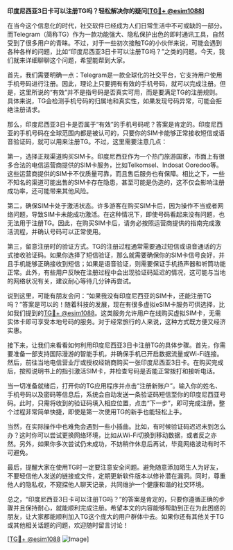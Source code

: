 **印度尼西亚3日卡可以注册TG吗？轻松解决你的疑问[[TG💪+ @esim1088](https://t.me/s/esim1088)]**

在当今这个信息化的时代，社交软件已经成为人们日常生活中不可或缺的一部分。而Telegram（简称TG）作为一款功能强大、隐私保护出色的即时通讯工具，自然受到了很多用户的青睐。不过，对于一些初次接触TG的小伙伴来说，可能会遇到各种各样的问题，比如“印度尼西亚3日卡可以注册TG吗？”之类的问题。今天，我们就来详细聊聊这个问题，希望能帮到大家。

首先，我们需要明确一点：Telegram是一款全球化的社交平台，它支持用户使用手机号码进行注册。因此，理论上只要拥有有效的手机号码，就可以完成注册。但是，这里所说的“有效”并不是指号码是否真实可用，而是要满足TG的注册规则。具体来说，TG会检测手机号码的归属地和真实性，如果发现号码异常，可能会拒绝注册请求。

那么，印度尼西亚3日卡是否属于“有效”的手机号码呢？答案是肯定的。印度尼西亚的手机号码在全球范围内都是被认可的，只要你的SIM卡能够正常接收短信或语音验证码，就可以用来注册TG。不过，这里需要注意几点：

第一，选择正规渠道购买SIM卡。印度尼西亚作为一个热门旅游国家，市面上有很多合法的电信运营商提供的SIM卡服务，比如Telkomsel、Indosat Ooredoo等。这些运营商提供的SIM卡不仅质量可靠，而且售后服务也有保障。相比之下，一些不知名的渠道可能出售的SIM卡存在隐患，甚至可能是伪造的，这不仅会影响注册成功率，还可能带来其他风险。

第二，确保SIM卡处于激活状态。许多游客在购买SIM卡后，因为操作不当或者网络问题，导致SIM卡未能成功激活。在这种情况下，即使号码看起来没有问题，也无法用于注册TG。因此，在购买SIM卡后，请务必按照运营商提供的指南完成激活流程，并确认号码可以正常使用。

第三，留意注册时的验证方式。TG的注册过程通常需要通过短信或语音通话的方式接收验证码。如果你选择了短信验证，那么就需要确保你的SIM卡信号良好，并且手机能够正确接收到短信；如果是语音验证，则需要保证手机扬声器和听筒功能正常。此外，有些用户反映在注册过程中会出现验证码延迟的情况，这可能与当地的网络状况有关，建议耐心等待几分钟再尝试。

说到这里，可能有朋友会问：“如果我没有印度尼西亚的SIM卡，还能注册TG吗？”答案是可以的！随着科技的发展，现在有很多虚拟eSIM卡服务可供选择，比如我们提到的[TG💪+ @esim1088](https://t.me/s/esim1088)。这类服务允许用户在线购买虚拟SIM卡，无需实体卡即可享受本地号码的服务。对于经常旅行的人来说，这种方式既方便又经济实惠。

接下来，让我们来看看如何利用印度尼西亚3日卡注册TG的具体步骤。首先，你需要准备一部支持国际漫游的智能手机，并确保手机已开启数据流量或Wi-Fi连接。然后，前往当地电信营业厅或授权经销商购买一张印度尼西亚3日卡。在购买完成后，按照说明书上的指引激活SIM卡，并检查号码是否能正常拨打和接听电话。

当一切准备就绪后，打开你的TG应用程序并点击“注册新账户”。输入你的姓名、手机号码以及密码等信息后，系统会自动发送一条验证码短信至你的印度尼西亚号码。此时，只需将收到的验证码填入相应位置，点击“下一步”，即可完成注册。整个过程非常简单快捷，即使是第一次使用TG的新手也能轻松上手。

当然，在实际操作中也难免会遇到一些小插曲。比如，有时候验证码迟迟未到怎么办？这时你可以尝试更换网络环境，比如从Wi-Fi切换到移动数据，或者反之亦然。另外，如果你多次尝试仍未成功，不妨稍作休息后再试，毕竟网络波动有时不可避免。

最后，提醒大家在使用TG时一定要注意安全问题。避免随意添加陌生人为好友，不要轻信他人发送的链接或文件，定期更新软件版本以修补潜在漏洞。同时，尊重他人的隐私权，不窥探他人聊天记录，共同维护一个健康和谐的社交环境。

总之，“印度尼西亚3日卡可以注册TG吗？”的答案是肯定的，只要你遵循正确的步骤并且保持耐心，就能顺利完成注册。希望本文的内容能够帮助到正在为此困惑的朋友，让大家都能顺利加入TG这个庞大的用户群体中去。如果你还有其他关于TG或其他相关话题的问题，欢迎随时留言讨论！

[[TG💪+ @esim1088](https://t.me/s/esim1088) ![Image](https://i.postimg.cc/4NQfJmqS/Snipaste-2025-05-13-00-14-12.png)]
